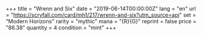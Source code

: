 +++
title = "Wrenn and Six"
date = "2019-06-14T00:00:00Z"
lang = "en"
url = "https://scryfall.com/card/mh1/217/wrenn-and-six?utm_source=api"
set = "Modern Horizons"
rarity = "mythic"
mana = "{R}{G}"
reprint = false
price = "86.38"
quantity = 4
condition = "mint"
+++

